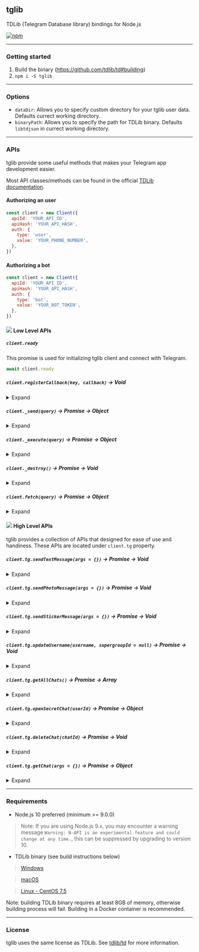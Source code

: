 ## tglib

TDLib (Telegram Database library) bindings for Node.js

[![npm](https://img.shields.io/npm/v/tglib.svg)](https://www.npmjs.com/package/tglib)

-----

### Getting started

1. Build the binary (https://github.com/tdlib/td#building)
2. `npm i -S tglib`

-----

### Options

- `dataDir`: Allows you to specify custom directory for your tglib user data. Defaults currect working directory.
- `binaryPath`: Allows you to specify the path for TDLib binary. Defaults `libtdjson` in currect working directory.

-----

### APIs

tglib provide some useful methods that makes your Telegram app development easier.

Most API classes/methods can be found in the official [TDLib documentation](https://core.telegram.org/tdlib/docs/classes.html).

#### Authorizing an user

```js
const client = new Client({
  apiId: 'YOUR_API_ID',
  apiHash: 'YOUR_API_HASH',
  auth: {
    type: 'user',
    value: 'YOUR_PHONE_NUMBER',
  },
})
```

#### Authorizing a bot

```js
const client = new Client({
  apiId: 'YOUR_API_ID',
  apiHash: 'YOUR_API_HASH',
  auth: {
    type: 'bot',
    value: 'YOUR_BOT_TOKEN',
  },
})
```

#### ![](https://placehold.it/12/efcf39/000?text=+) Low Level APIs


##### `client.ready`


This promise is used for initializing tglib client and connect with Telegram.

```js
await client.ready
```


##### `client.registerCallback(key, callback)` -> Void


<details>
<summary>Expand</summary>
<p>

This API is provided by tglib, you can use this API to register your function in order to receive callbacks.

The authorization process can be overridden here by registering `td:getInput` callback.

```js
client.registerCallback('td:update', (update) => console.log(update))
client.registerCallback('td:error', (error) => console.error(error))
client.registerCallback('td:getInput', async (args) => {
  const result = await getInputFromUser(args)
  return result
})
```
</p>
</details>


##### `client._send(query)` -> Promise -> Object


<details>
<summary>Expand</summary>
<p>

This API is provided by TDLib, you can use this API to send asynchronous message to Telegram.

```js
await client._send({
  '@type': 'sendMessage',
  'chat_id': -123456789,
  'input_message_content': {
    '@type': 'inputMessageText',
    'text': {
      '@type': 'formattedText',
      'text': '👻',
    },
  },
})
```
</p>
</details>


##### `client._execute(query)` -> Promise -> Object


<details>
<summary>Expand</summary>
<p>

This API is provided by TDLib, you can use this API to execute synchronous action to Telegram.

```js
await client._execute({
  '@type': 'getTextEntities',
  'text': '@telegram /test_command https://telegram.org telegram.me',
})
```
</p>
</details>


##### `client._destroy()` -> Promise -> Void


<details>
<summary>Expand</summary>
<p>

This API is provided by TDLib, you can use this API to destroy the client.

```js
await client._destroy()
```
</p>
</details>


##### `client.fetch(query)` -> Promise -> Object


<details>
<summary>Expand</summary>
<p>

This API is provided by tglib, you can use this API to send asynchronous message to Telegram and receive response.

```js
const chats = await client.fetch({
  '@type': 'getChats',
  'offset_order': '9223372036854775807',
  'offset_chat_id': 0,
  'limit': 100,
})
```
</p>
</details>


#### ![](https://placehold.it/12/3abc64/000?text=+) High Level APIs


tglib provides a collection of APIs that designed for ease of use and handiness. These APIs are located under `client.tg` property.


##### `client.tg.sendTextMessage(args = {})` -> Promise -> Void


<details>
<summary>Expand</summary>
<p>

This API is provided by tglib, you can use this API to send message to a chat. The function will combine custom options specified in `args` with its default.

The `TextStruct` struct uses "parseTextEntities" method which requires TDLib 1.1.0 or above, see [TDLib changelog](https://git.io/tdlibchanges) for details.

```js
const { TextStruct } = require('tglib/structs')

await client.tg.sendTextMessage({
  '$text': new TextStruct('`Hello` world!', 'textParseModeMarkdown'),
  'chat_id': 123456789,
  'disable_notification': true,
  'clear_draft': false,
})
```
</p>
</details>


##### `client.tg.sendPhotoMessage(args = {})` -> Promise -> Void


<details>
<summary>Expand</summary>
<p>

This API is provided by tglib, you can use this API to send photo to a chat. The function will combine custom options specified in `args` with its default.

The `TextStruct` struct uses "parseTextEntities" method which requires TDLib 1.1.0 or above, see [TDLib changelog](https://git.io/tdlibchanges) for details.

```js
const { TextStruct } = require('tglib/structs')

await client.tg.sendPhotoMessage({
  '$caption': new TextStruct('Such doge much wow'),
  'chat_id': 123456789,
  'path': '/tmp/doge.jpg',
  'ttl': 5,
})
```
</p>
</details>


##### `client.tg.sendStickerMessage(args = {})` -> Promise -> Void


<details>
<summary>Expand</summary>
<p>

This API is provided by tglib, you can use this API to send sticker to a chat. The function will combine custom options specified in `args` with its default.

```js
await client.tg.sendStickerMessage({
  'chat_id': 123456789,
  'path': '/tmp/doge.webp',
})
```
</p>
</details>


##### `client.tg.updateUsername(username, supergroupId = null)` -> Promise -> Void


<details>
<summary>Expand</summary>
<p>

This API is provided by tglib, you can use this API to update the username for session user or a supergroup chat.

This API uses "checkChatUsername" method which requires TDLib 1.2.0 or above, see [TDLib changelog](https://git.io/tdlibchanges) for details.

```js
await client.tg.updateUsername('a_new_username')
```
</p>
</details>


##### `client.tg.getAllChats()` -> Promise -> Array


<details>
<summary>Expand</summary>
<p>

This API is provided by tglib, you can use this API to get all available chats of session user.

```js
const chats = await client.tg.getAllChats()
```
</p>
</details>


##### `client.tg.openSecretChat(userId)` -> Promise -> Object


<details>
<summary>Expand</summary>
<p>

This API is provided by tglib, you can use this API to open a secret chat with given user ID.

Note: Secret chats are associated with the corresponding TDLib folder. (i.e. only available on the same device).

```js
const chat = await client.tg.openSecretChat(123456789)
```
</p>
</details>


##### `client.tg.deleteChat(chatId)` -> Promise -> Void


<details>
<summary>Expand</summary>
<p>

This API is provided by tglib, you can use this API to delete a chat and remove it from the chat list. You can use this API to delete "private", "secret", "basicGroup", and "supergroup" chats.

```js
await client.tg.deleteChat(-12345678901234)
```
</p>
</details>


##### `client.tg.getChat(args = {})` -> Promise -> Object


<details>
<summary>Expand</summary>
<p>

This API is provided by tglib, you can use this API to get a chat by username or chat id. This method requires either `username` option, or `chat_id` option.

```js
const chat1 = await client.tg.getChat({ username: 'chat_username' })
const chat2 = await client.tg.getChat({ chat_id: '-12345678901234' })
```
</p>
</details>

-----

### Requirements

- Node.js 10 preferred (minimum >= 9.0.0)
> Note: If you are using Node.js 9.x, you may encounter a warning message `Warning: N-API is an experimental feature and could change at any time.`, this can be suppressed by upgrading to version 10.

- TDLib binary (see build instructions below)

> [Windows](https://github.com/c0re100/F9TelegramUtils#compile-tdlib-on-windows)

> [macOS](https://github.com/tdlib/td#macos)

> [Linux - CentOS 7.5](https://github.com/nodegin/tglib/blob/master/examples/centos_75.sh)

Note: building TDLib binary requires at least 8GB of memory, otherwise building process will fail. Building in a Docker container is recommended.

-----

### License

tglib uses the same license as TDLib. See [tdlib/td](https://github.com/tdlib/td) for more information.
